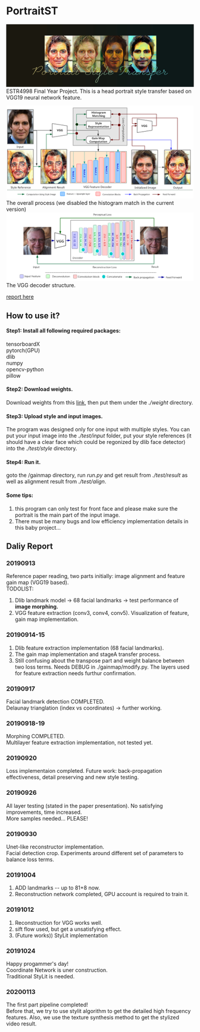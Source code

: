 # PortraitST
![](refs/005.jpg)
ESTR4998 Final Year Project. This is a head portrait style transfer based on VGG19 neural network feature.

![](refs/overall.png)\
The overall process (we disabled the histogram match in the current version)
![](refs/encoder.png)\
The VGG decoder structure.


[report here](ref/report.pdf)
## How to use it?
#### Step1: Install all following required packages:

tensorboardX\
pytorch(GPU)\
dlib\
numpy\
opencv-python\
pillow

#### Step2: Download weights.
Download weights from this [link](https://mycuhk-my.sharepoint.com/:f:/r/personal/1155091988_link_cuhk_edu_hk/Documents/weights%20for%20PortraiST?csf=1&e=97hHrw),
then put them under the *./weight* directory.

#### Step3: Upload style and input images.
The program was designed only for one input with multiple styles. You can put your input image into the *./test/input* folder, put your style references (it should have a clear face which could be regonized by dlib face detector) into the *./test/style* directory.

#### Step4: Run it.
goto the /gainmap directory, run *run.py* and get result from *./test/result* as well as alignment result from *./test/align*.

#### Some tips:
1. this program can only test for front face and please make sure the portrait is the main part of the input image.
2. There must be many bugs and low efficiency implementation details in this baby project... 

## Daliy Report

### 20190913
Reference paper reading, two parts initially: image alignment and feature gain map (VGG19 based).\
TODOLIST: 
1. Dlib landmark model -> 68 facial landmarks -> test performance of **image morphing.**
2. VGG feature extraction (conv3, conv4, conv5). Visualization of feature, gain map implementation.

### 20190914-15
1. Dlib feature extraction implementation (68 facial landmarks). 
2. The gain map implementation and stageA transfer process. 
3. Still confusing about the transpose part and weight balance between two loss terms. Needs DEBUG in ./gainmap/modify.py. The layers used for feature extraction needs furthur confirmation.

### 20190917
Facial landmark detection COMPLETED.\
Delaunay trianglation (index vs coordinates) -> further working.

### 20190918-19
Morphing COMPLETED.\
Multilayer feature extraction implementation, not tested yet.

### 20190920
Loss implementaion completed. Future work: back-propagation effectiveness, detail preserving and new style testing.

### 20190926
All layer testing (stated in the paper presentation). No satisfying improvements, time increased.\
More samples needed... PLEASE!

### 20190930
Unet-like reconstructor implementation.\
Facial detection crop. Experiments around different set of parameters to balance loss terms.

### 20191004
1. ADD landmarks -- up to 81+8 now.
2. Reconstruction network completed, GPU account is required to train it.

### 20191012
1. Reconstruction for VGG works well.
2. sift flow used, but get a unsatisfying effect.
3. (Future works)) StyLit implementation

### 20191024
Happy progammer's day!\
Coordinate Network is uner construction.\
Traditional StyLit is needed.

### 20200113
The first part pipeline completed!\
Before that, we try to use stylit algorithm to get the detailed high frequency features. Also, we use the texture synthesis method to get the stylized video result.




